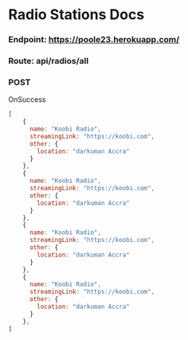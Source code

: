 # Radio Stations Docs
### Endpoint: https://poole23.herokuapp.com/
### Route: api/radios/all
### POST
OnSuccess<Response>
```javascript
[
    {
      name: "Koobi Radio",
      streamingLink: "https://koobi.com",
      other: {
        location: "darkuman Accra"
      }
    },
    {
      name: "Koobi Radio",
      streamingLink: "https://koobi.com",
      other: {
        location: "darkuman Accra"
      }
    },
    {
      name: "Koobi Radio",
      streamingLink: "https://koobi.com",
      other: {
        location: "darkuman Accra"
      }
    },
    {
      name: "Koobi Radio",
      streamingLink: "https://koobi.com",
      other: {
        location: "darkuman Accra"
      }
    },
]
